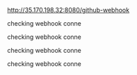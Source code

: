 http://35.170.198.32:8080/github-webhook



checking webhook conne



checking webhook conne



checking webhook conne

checking webhook conne
